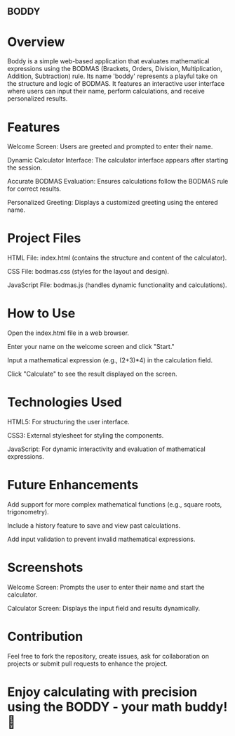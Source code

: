 ## BODDY

# Overview
Boddy is a simple web-based application that evaluates mathematical expressions using the BODMAS (Brackets, Orders, Division, Multiplication, Addition, Subtraction) rule.
Its name 'boddy' represents a playful take on the structure and logic of BODMAS.
It features an interactive user interface where users can input their name, perform calculations, and receive personalized results.

# Features
Welcome Screen: Users are greeted and prompted to enter their name.

Dynamic Calculator Interface: The calculator interface appears after starting the session.

Accurate BODMAS Evaluation: Ensures calculations follow the BODMAS rule for correct results.

Personalized Greeting: Displays a customized greeting using the entered name.

# Project Files
HTML File: index.html (contains the structure and content of the calculator).

CSS File: bodmas.css (styles for the layout and design).

JavaScript File: bodmas.js (handles dynamic functionality and calculations).

# How to Use
Open the index.html file in a web browser.

Enter your name on the welcome screen and click "Start."

Input a mathematical expression (e.g., (2+3)*4) in the calculation field.

Click "Calculate" to see the result displayed on the screen.

# Technologies Used
HTML5: For structuring the user interface.

CSS3: External stylesheet for styling the components.

JavaScript: For dynamic interactivity and evaluation of mathematical expressions.

# Future Enhancements
Add support for more complex mathematical functions (e.g., square roots, trigonometry).

Include a history feature to save and view past calculations.

Add input validation to prevent invalid mathematical expressions.

# Screenshots
Welcome Screen: Prompts the user to enter their name and start the calculator.

Calculator Screen: Displays the input field and results dynamically.

# Contribution
Feel free to fork the repository, create issues, ask for collaboration on projects or submit pull requests to enhance the project.

# Enjoy calculating with precision using the BODDY - your math buddy! 🚀
